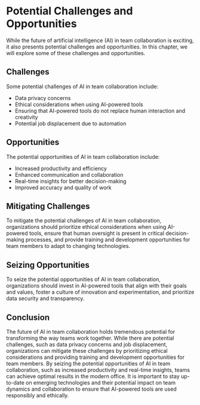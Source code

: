 Potential Challenges and Opportunities
=====================================================================================

While the future of artificial intelligence (AI) in team collaboration is exciting, it also presents potential challenges and opportunities. In this chapter, we will explore some of these challenges and opportunities.

Challenges
----------

Some potential challenges of AI in team collaboration include:

* Data privacy concerns
* Ethical considerations when using AI-powered tools
* Ensuring that AI-powered tools do not replace human interaction and creativity
* Potential job displacement due to automation

Opportunities
-------------

The potential opportunities of AI in team collaboration include:

* Increased productivity and efficiency
* Enhanced communication and collaboration
* Real-time insights for better decision-making
* Improved accuracy and quality of work

Mitigating Challenges
---------------------

To mitigate the potential challenges of AI in team collaboration, organizations should prioritize ethical considerations when using AI-powered tools, ensure that human oversight is present in critical decision-making processes, and provide training and development opportunities for team members to adapt to changing technologies.

Seizing Opportunities
---------------------

To seize the potential opportunities of AI in team collaboration, organizations should invest in AI-powered tools that align with their goals and values, foster a culture of innovation and experimentation, and prioritize data security and transparency.

Conclusion
----------

The future of AI in team collaboration holds tremendous potential for transforming the way teams work together. While there are potential challenges, such as data privacy concerns and job displacement, organizations can mitigate these challenges by prioritizing ethical considerations and providing training and development opportunities for team members. By seizing the potential opportunities of AI in team collaboration, such as increased productivity and real-time insights, teams can achieve optimal results in the modern office. It is important to stay up-to-date on emerging technologies and their potential impact on team dynamics and collaboration to ensure that AI-powered tools are used responsibly and ethically.
